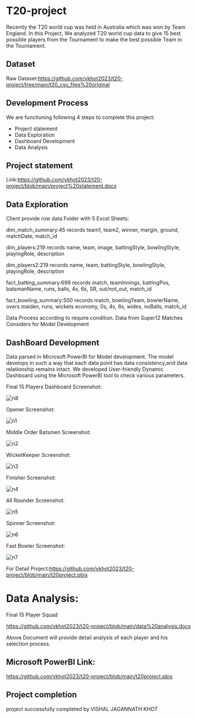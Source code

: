 # T20-project

Recently the T20 world cup was held in Australia which was won by Team England. In this Project, We analyzed T20 world cup data to give 15 best possible players from the Tournament to make the best possible Team in the Tournament.

## Dataset

Raw Dataset:https://github.com/vkhot2023/t20-project/tree/main/t20_csv_files%20original

## Development Process
We are functioning following 4 steps to complete this project:

* Project statement
* Data Exploration
* Dashboard Development
* Data Analysis

## Project statement

Link:https://github.com/vkhot2023/t20-project/blob/main/project%20statement.docx

## Data Exploration 

Client provide row data Folder with 5 Excel Sheets:

dim_match_summary:45 records  team1,	  team2,	  winner,	  margin,	  ground,	  matchDate,	  match_id

dim_players:219 records name,	team,	image,	battingStyle,	bowlingStyle,	playingRole,	description

dim_players2:219 records  name,	team,	battingStyle,	bowlingStyle,	playingRole,	description

fact_batting_summary:699 records  match,	teamInnings,	battingPos,	batsmanName,	runs,	balls,	4s,	6s,	SR,	out/not_out,	match_id

fact_bowling_summary:500 records  match,	bowlingTeam,	bowlerName,	overs	maiden,	runs,	wickets	economy,	0s,	4s,	6s,	wides,	noBalls,	match_id

Data Process according to require condition. Data from Super12 Matches Considers for Model Development

## DashBoard Development

Data parsed in Microsoft PowerBI for Model development. The model develops in such a way that each data point has data consistency,and data relationship remains intact. We developed User-friendly Dynamic Dashboard using the Microsoft PowerBI tool to check various parameters.

Final 15 Players Dashboard Screenshot:

![n8](https://user-images.githubusercontent.com/115641570/228435660-e726039b-f8f8-47c4-94fc-47b80f549a27.PNG)

Opener Screenshot:

![n1](https://user-images.githubusercontent.com/115641570/228433651-0cb65a06-9cd0-4c70-a377-151a6bb097bf.PNG)

Middle Order Batsmen Screenshot:

![n2](https://user-images.githubusercontent.com/115641570/228438261-2f0372da-d975-4320-985c-7a9f76ab97a3.PNG)

WicketKeeper Screenshot:

![n3](https://user-images.githubusercontent.com/115641570/228434107-db53ae40-b30b-4ebe-9236-22e1a8fbbd24.PNG)

Finisher Screenshot:

![n4](https://user-images.githubusercontent.com/115641570/228434448-cf9f844f-63c0-4faa-83e9-4bce580316b3.PNG)

All Rounder Screenshot:

![n5](https://user-images.githubusercontent.com/115641570/228435402-f5a151da-5416-42d3-aa2f-da2ffcead408.PNG)

Spinner Screenshot:

![n6](https://user-images.githubusercontent.com/115641570/228434678-a8155bb9-8be1-4387-b859-3f8e08cfa67d.PNG)

Fast Bowler Screenshot:

![n7](https://user-images.githubusercontent.com/115641570/228434789-ac6da9c6-9f17-434e-85cd-f8908202b955.PNG)

For Detail Project:https://github.com/vkhot2023/t20-project/blob/main/t20project.pbix

# Data Analysis:

Final 15 Player Squad

https://github.com/vkhot2023/t20-project/blob/main/data%20analysis.docx

Above Document will provide detail analysis of each player and his selection process.

## Microsoft PowerBI Link:

https://github.com/vkhot2023/t20-project/blob/main/t20project.pbix

## Project completion

project successfully completed by VISHAL JAGANNATH KHOT
